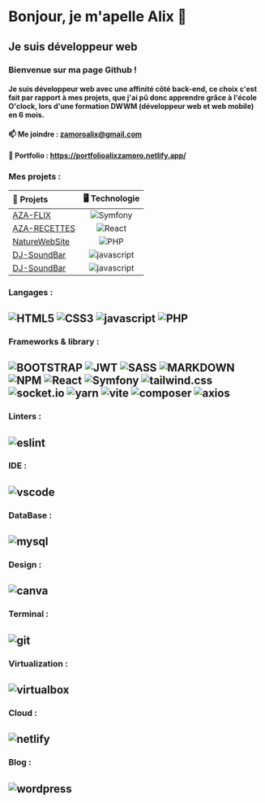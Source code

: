 # Bonjour, je m'apelle Alix 👋

## Je suis développeur web

### Bienvenue sur ma page Github !

#### Je suis développeur web avec une affinité côté back-end, ce choix c'est fait par rapport à mes projets, que j'ai pû donc apprendre grâce à l'école O'clock, lors d'une formation DWWM (développeur web et web mobile) en 6 mois.

#### 📫 Me joindre : zamoroalix@gmail.com 
#### 📔 Portfolio : https://portfolioalixzamoro.netlify.app/

### Mes projets :

| 🎨 Projets  | 🖥️ Technologie          
| :--------------- |:---------------:| 
| [AZA-FLIX](https://github.com/ALIXZAMORO/Aza-flix-ALIXZAMORO) |   ![Symfony](https://img.shields.io/badge/Symfony-000000?style=for-the-badge&logo=Symfony&logoColor=white)     |  Aligné à droite |
| [AZA-RECETTES](https://github.com/ALIXZAMORO/Recettes-ALIXZAMORO)  | ![React](https://img.shields.io/badge/React-20232A?style=for-the-badge&logo=react&logoColor=61DAFB)             |  
| [NatureWebSite](https://github.com/ALIXZAMORO/NatureWebSite-ALIXZAMORO)  | ![PHP](https://img.shields.io/badge/PHP-777BB4?style=for-the-badge&logo=php&logoColor=white)         |    
| [DJ-SoundBar](https://github.com/ALIXZAMORO/DJ-soundbar-ALIXZAMORO)  | ![javascript](https://img.shields.io/badge/JavaScript-323330?style=for-the-badge&logo=javascript&logoColor=F7DF1E)         |  
| [DJ-SoundBar](https://github.com/ALIXZAMORO/aza-pub-ALIXZAMORO)  | ![javascript](https://img.shields.io/badge/JavaScript-323330?style=for-the-badge&logo=javascript&logoColor=F7DF1E)         | 

### Langages :

## ![HTML5](https://img.shields.io/badge/HTML5-E34F26?style=for-the-badge&logo=html5&logoColor=white) ![CSS3](https://img.shields.io/badge/CSS3-1572B6?style=for-the-badge&logo=css3&logoColor=white) ![javascript](https://img.shields.io/badge/JavaScript-323330?style=for-the-badge&logo=javascript&logoColor=F7DF1E) ![PHP](https://img.shields.io/badge/PHP-777BB4?style=for-the-badge&logo=php&logoColor=white)

### Frameworks & library :
## ![BOOTSTRAP](https://img.shields.io/badge/Bootstrap-563D7C?style=for-the-badge&logo=bootstrap&logoColor=white) ![JWT](https://img.shields.io/badge/JWT-000000?style=for-the-badge&logo=JSON%20web%20tokens&logoColor=white) ![SASS](https://img.shields.io/badge/Sass-CC6699?style=for-the-badge&logo=sass&logoColor=white) ![MARKDOWN](https://img.shields.io/badge/Markdown-000000?style=for-the-badge&logo=markdown&logoColor=white) ![NPM](https://img.shields.io/badge/npm-CB3837?style=for-the-badge&logo=npm&logoColor=white) ![React](https://img.shields.io/badge/React-20232A?style=for-the-badge&logo=react&logoColor=61DAFB) ![Symfony](https://img.shields.io/badge/Symfony-000000?style=for-the-badge&logo=Symfony&logoColor=white) ![tailwind.css](https://img.shields.io/badge/Tailwind_CSS-38B2AC?style=for-the-badge&logo=tailwind-css&logoColor=white) ![socket.io](https://img.shields.io/badge/Socket.io-010101?&style=for-the-badge&logo=Socket.io&logoColor=white) ![yarn](https://img.shields.io/badge/Yarn-2C8EBB?style=for-the-badge&logo=yarn&logoColor=white) ![vite](https://img.shields.io/badge/Vite-B73BFE?style=for-the-badge&logo=vite&logoColor=FFD62E) ![composer](https://img.shields.io/badge/Composer-885630?style=for-the-badge&logo=Composer&logoColor=white) ![axios](https://img.shields.io/badge/axios-671ddf?&style=for-the-badge&logo=axios&logoColor=white)

### Linters :

## ![eslint](https://img.shields.io/badge/eslint-3A33D1?style=for-the-badge&logo=eslint&logoColor=white)

### IDE :

## ![vscode](https://img.shields.io/badge/VSCode-0078D4?style=for-the-badge&logo=visual%20studio%20code&logoColor=white)

### DataBase :

## ![mysql](https://img.shields.io/badge/MySQL-005C84?style=for-the-badge&logo=mysql&logoColor=white)

### Design :

## ![canva](https://img.shields.io/badge/Canva-%2300C4CC.svg?&style=for-the-badge&logo=Canva&logoColor=white)

### Terminal :

## ![git](https://img.shields.io/badge/GIT-E44C30?style=for-the-badge&logo=git&logoColor=white)

### Virtualization :

## ![virtualbox](https://img.shields.io/badge/VirtualBox-21416b?style=for-the-badge&logo=VirtualBox&logoColor=white)

### Cloud :

## ![netlify](https://img.shields.io/badge/Netlify-00C7B7?style=for-the-badge&logo=netlify&logoColor=white)

### Blog :

## ![wordpress](https://img.shields.io/badge/Wordpress-21759B?style=for-the-badge&logo=wordpress&logoColor=white)
